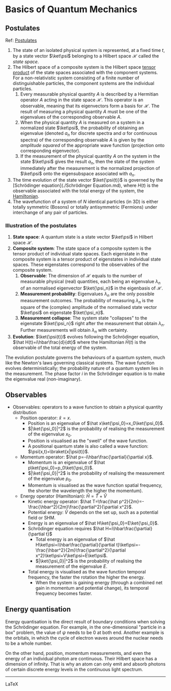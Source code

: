 # Basics of Quantum Mechanics

## Postulates

Ref: [Postulates](https://en.wikipedia.org/wiki/Mathematical_formulation_of_quantum_mechanics)

1. The state of an isolated physical system is represented, at a fixed time $t$, by a state vector $\ket\psi$ belonging to a Hilbert space $\mathcal H$ called the *state space*.
2. The Hilbert space of a composite system is the Hilbert space [tensor product](https://en.wikipedia.org/wiki/Tensor_product) of the state spaces associated with the component systems. For a non-relativistic system consisting of a finite number of distinguishable particles, the component systems are the individual particles.
   1. Every measurable physical quantity $A$ is described by a Hermitian operator $A$ acting in the state space $\mathcal H$. This operator is an observable, meaning that its eigenvectors form a basis for $\mathcal H$. The result of measuring a physical quantity $A$ must be one of the eigenvalues of the corresponding observable $A$.
   2. When the physical quantity $A$ is measured on a system in a normalized state $\ket\psi$, the probability of obtaining an eigenvalue (denoted $a_n$ for discrete spectra and $\alpha$ for continuous spectra) of the corresponding observable $A$ is given by the *amplitude squared* of the appropriate wave function (projection onto corresponding eigenvector).
   3. If the measurement of the physical quantity $A$ on the system in the state $\ket\psi$ gives the result $a_n$, then the state of the system immediately after the measurement is the normalized projection of $\ket\psi$ onto the eigensubspace associated with $a_n$​.
3. The time evolution of the state vector $\ket{\psi(t)}$ is governed by the [Schrödinger equation](./Schrödinger Equation.md), where $H(t)$ is the observable associated with the total energy of the system, the [Hamiltonian](./Hamiltonian.md).
4. The wavefunction of a system of $N$​ identical particles (in 3D) is either totally symmetric (Bosons) or totally antisymmetric (Fermions) under interchange of any pair of particles.

### Illustration of the postulates

1. **State space**: A quantum state is a state vector $\ket\psi$ in Hilbert space $\mathcal H$.
2. **Composite system**: The state space of a composite system is the tensor product of individual state spaces. Each eigenstate in the composite system is a tensor product of eigenstates in individual state spaces. These eigenstates correspond to the observables of the composite system.
   1. **Observable**: The dimension of $\mathcal H$ equals to the number of measurable physical (real) quantities, each being an eigenvalue $\lambda_n$ of an normalised eigenvector $\ket{\psi_n}$ in the eigenbasis of $\mathcal H$.
   2. **Measurement probability**: Eigenvalues $\lambda_n$ are the only possible measurement outcomes. The probability of measuring $\lambda_n$ is the square of the (complex) amplitude of the normalised state vector $\ket\psi$ on eigenstate $\ket{\psi_n}$.
   3. **Measurement collapse**: The system state "collapses" to the eigenstate $\ket{\psi_n}$ right after the measurement that obtain $\lambda_n$. Further measurements will obtain $\lambda_n$ with certainty.
3. **Evolution**: $\ket{\psi(t)}$ evolves following the Schrödinger equation, $\hat H(t)=i\hbar\frac{d}{dt}$ where the Hamiltonian $\hat H(t)$​ is the observable of the total energy of the system.



The evolution postulate governs the behaviours of a quantum system, much like the Newton's laws governing classical systems. The wave function evolves deterministically; the probability nature of a quantum system lies in the measurement. The phase factor $i$​ in the Schrödinger equation is to make the eigenvalue real (non-imaginary).

## Observables

- Observables: operators to a wave function to obtain a physical quantity distribution
  - Position operator: $\hat x=x$.
    - Position is an eigenvalue of $\hat x\ket{\psi_0}=x_0\ket{\psi_0}$.
    - $|\ket{\psi_0}|^2$ is the probability of realising the measurement of the eigenvalue $x_0$.
    - Position is visualised as the "swell" of the wave function.
    - A positional quantum state is also called a wave function: $\psi(x,t)=\braket{x|\psi(t)}$.
  - Momentum operator: $\hat p=-i\hbar\frac{\partial}{\partial x}$.
    - Momentum is an eigenvalue of $\hat p\ket{\psi_0}=p_0\ket{\psi_0}$.
    - $|\ket{\psi_0}|^2$ is the probability of realising the measurement of the eigenvalue $p_0$.
    - Momentum is visualised as the wave function spatial frequency, the shorter the wavelength the higher the momentum).
  - Energy operator (Hamiltonian): $\hat H=\hat T+\hat V$
    - Kinetic energy operator: $\hat T=\frac{\hat p^2}{2m}=-\frac{\hbar^2}{2m}\frac{\partial^2}{\partial x^2}$.
    - Potential energy: $\hat V$ depends on the set up, such as a potential field or SHM.
    - Energy is an eigenvalue of $\hat H\ket{\psi_0}=E\ket{\psi_0}$.
    - Schrödinger equation requires $\hat H=i\hbar\frac{\partial}{\partial t}$
      - Total energy is an eigenvalue of $\hat H\ket\psi=i\hbar\frac{\partial}{\partial t}\ket\psi=-\frac{\hbar^2}{2m}\frac{\partial^2}{\partial x^2}\ket\psi+V\ket\psi=E\ket\psi$.
      - $|\ket{\psi_0}|^2$ is the probability of realising the measurement of the eigenvalue $E$.
    - Total energy is visualised as the wave function temporal frequency, the faster the rotation the higher the energy.
      - When the system is gaining energy (through a combined net gain in momentum and potential change), its temporal frequency becomes faster.

## Energy quantisation

Energy quantisation is the direct result of boundary conditions when solving the Schrödinger equation. For example, in the one-dimensional "particle in a box" problem, the value of $\psi$ needs to be $0$ at both end. Another example is the orbitals, in which the cycle of electron waves around the nuclear needs to be a whole number.

On the other hand, position, momentum measurements, and even the energy of an individual photon are continuous. Their Hilbert space has a dimension of infinity. That is why an atom can only emit and absorb photons of certain discrete energy levels in the continuous light spectrum.


---

LaTeX

$$
\newcommand{\Rsr}[1]{\frac{1}{\sqrt{#1}}}
\newcommand{\Tr}{\mathrm{Tr}}
$$
